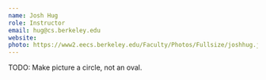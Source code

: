 ```yaml
---
name: Josh Hug
role: Instructor
email: hug@cs.berkeley.edu
website: 
photo: https://www2.eecs.berkeley.edu/Faculty/Photos/Fullsize/joshhug.jpg
---
```


TODO: Make picture a circle, not an oval.
